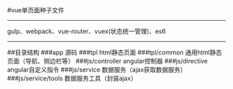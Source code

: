 #vue单页面种子文件
***
gulp、webpack、vue-router、vuex(状态统一管理)、es6
***
##目录结构
###app
源码
###tpl
html静态页面
###tpl/common
通用html静态页面（导航、侧边栏等）
###js/controller
angular控制器
###js/directive
angular自定义指令
###js/service
数据服务（ajax获取数据服务）
###js/service/tools
数据服务工具（封装ajax）


